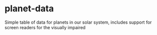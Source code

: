 # planet-data
Simple table of data for planets in our solar system, includes support for screen readers for the visually impaired
